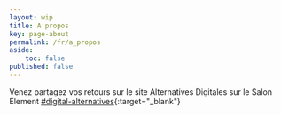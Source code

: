 ```yaml
---
layout: wip
title: A propos
key: page-about
permalink: /fr/a_propos
aside: 
    toc: false
published: false
---
```


Venez partagez vos retours sur le site Alternatives Digitales sur le Salon Element [#digital-alternatives](https://matrix.to/#/#digital-alternatives:matrix.org){:target="_blank"}